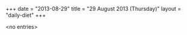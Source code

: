 +++
date = "2013-08-29"
title = "29 August 2013 (Thursday)"
layout = "daily-diet"
+++


\<no entries\>

